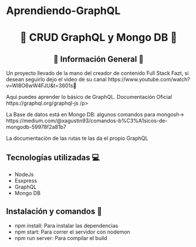 # Aprendiendo-GraphQL
<h1 align="center">🚀 CRUD GraphQL y Mongo DB 🚀</h1>

<h2 align="center">📃 Información General 📃</h2>

<p>Un proyecto llevado de la mano del creador de contenido Full Stack Fazt, si desean seguirlo dejo el video de su canal https://www.youtube.com/watch?v=Wl8O6wW4FJU&t=3601s🚀</p>
<p>Aquì puedes aprender lo básico de GraphQL. Documentación Oficial https://graphql.org/graphql-js /p>
<p>La Base de datos está en Mongo DB: algunos comandos para mongosh-> https://medium.com/@xagustin93/comandos-b%C3%A1sicos-de-mongodb-59978f2a81b7</p>
<p>La documentaciòn de las rutas te las da el propio GraphQL</p>

<h2> Tecnologías utilizadas 💻 </h2>
<ul>
  <li>NodeJs</li>
  <li>Esxpress</li>
  <li>GraphQL</li>
  <li>Mongo DB</li>
</ul>

<h2> Instalación y comandos 🔧</h2>
<ul>
  <li> npm install: Para instalar las dependencias </li>
  <li> npm start: Para correr el servidor con nodemon </li>
  <li> npm run server: Para compilar el build </li>
</ul>
